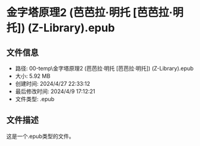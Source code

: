 ﻿# 金字塔原理2 (芭芭拉·明托 [芭芭拉·明托]) (Z-Library).epub

## 文件信息
- 路径: 00-temp\金字塔原理2 (芭芭拉·明托 [芭芭拉·明托]) (Z-Library).epub
- 大小: 5.92 MB
- 创建时间: 2024/4/27 22:33:12
- 最后修改时间: 2024/4/9 17:12:21
- 文件类型: .epub

## 文件描述
这是一个.epub类型的文件。

